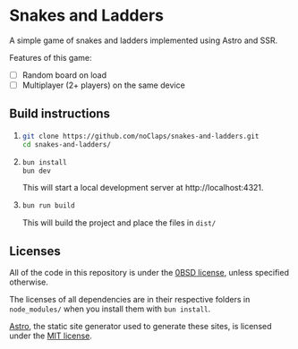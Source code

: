 # Snakes and Ladders

A simple game of snakes and ladders implemented using Astro and SSR.

Features of this game:

- [ ] Random board on load
- [ ] Multiplayer (2+ players) on the same device

## Build instructions

1.  ```sh
    git clone https://github.com/noClaps/snakes-and-ladders.git
    cd snakes-and-ladders/
    ```

2.  ```sh
    bun install
    bun dev
    ```

    This will start a local development server at http://localhost:4321.

3.  ```sh
    bun run build
    ```

    This will build the project and place the files in `dist/`

## Licenses

All of the code in this repository is under the [0BSD license](./LICENSE), unless specified otherwise.

The licenses of all dependencies are in their respective folders in `node_modules/` when you install them
with `bun install`.

[Astro](https://astro.build/), the static site generator used to generate these sites, is licensed under
the [MIT license](https://github.com/withastro/astro/blob/main/LICENSE).
